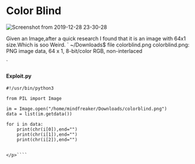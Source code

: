 <h1>Color Blind</h1>

![Screenshot from 2019-12-28 23-30-28](https://user-images.githubusercontent.com/46676598/71547750-32c31600-29ca-11ea-9fb3-9351c042177c.png)

Given an Image,after a quick research I found that it is an image with 64x1 size.Which is soo Weird.
`
~/Downloads$ file colorblind.png 
colorblind.png: PNG image data, 64 x 1, 8-bit/color RGB, non-interlaced

`

<h4>Exploit.py</h4>

````<p>
#!/usr/bin/python3

from PIL import Image

im = Image.open("/home/mindfreaker/Downloads/colorblind.png")
data = list(im.getdata())

for i in data:
	print(chr(i[0]),end="")
	print(chr(i[1]),end="")
	print(chr(i[2]),end="")


</p>````
